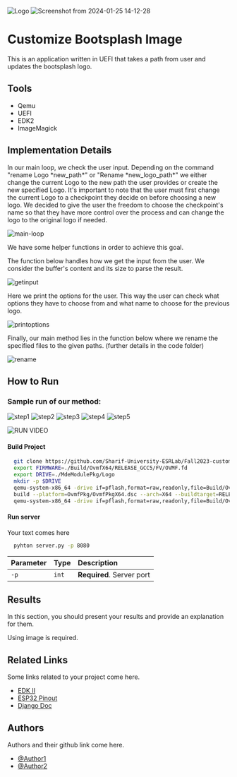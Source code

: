 ![Logo](https://github.com/Sharif-University-ESRLab/Fall2023-customize-boot-splash-app/assets/135590004/d60ad01b-e5f0-471b-8ae7-e089b127e924)
![Screenshot from 2024-01-25 14-12-28](https://github.com/Sharif-University-ESRLab/Fall2023-customize-boot-splash-app/assets/135590004/caf828f0-2d42-4c35-971a-55c867916659)


# Customize Bootsplash Image

This is an application written in UEFI that takes a path from user and updates the bootsplash logo.

## Tools
- Qemu
- UEFI
- EDK2
- ImageMagick


## Implementation Details

In our main loop, we check the user input. Depending on the command "rename Logo \*new_path\*" or "Rename \*new_logo_path\*" we either change the current Logo to the new path the user provides or create the new specified Logo. It's important to note that the user must first change the current Logo to a checkpoint they decide on before choosing a new logo. We decided to give the user the freedom to choose the checkpoint's name so that they have more control over the process and can change the logo to the original logo if needed.

![main-loop](https://github.com/Sharif-University-ESRLab/Fall2023-customize-boot-splash-app/assets/135590004/76323a97-2da8-4154-8a34-6849f0c2351f)

We have some helper functions in order to achieve this goal. 

The function below handles how we get the input from the user. We consider the buffer's content and its size to parse the result.

![getinput](https://github.com/Sharif-University-ESRLab/Fall2023-customize-boot-splash-app/assets/135590004/f43ac787-e0c7-4914-91db-af7b521cb0d3)

Here we print the options for the user. This way the user can check what options they have to choose from and what name to choose for the previous logo.

![printoptions](https://github.com/Sharif-University-ESRLab/Fall2023-customize-boot-splash-app/assets/135590004/e1c36cb2-a32c-4026-9431-b4cb509e6f47)

Finally, our main method lies in the function below where we rename the specified files to the given paths. (further details in the code folder)

![rename](https://github.com/Sharif-University-ESRLab/Fall2023-customize-boot-splash-app/assets/135590004/97715144-6448-4c92-af35-afdbafa769ba)

## How to Run

### Sample run of our method:

![step1](https://github.com/Sharif-University-ESRLab/Fall2023-customize-boot-splash-app/assets/135590004/5452d153-0ced-4773-9cdb-26b1e686bbfc)
![step2](https://github.com/Sharif-University-ESRLab/Fall2023-customize-boot-splash-app/assets/135590004/499f172c-8bd8-4cae-b1bf-d6958880b8fc)
![step3](https://github.com/Sharif-University-ESRLab/Fall2023-customize-boot-splash-app/assets/135590004/2b75a28c-01ed-4810-8a93-9daa09b492ab)
![step4](https://github.com/Sharif-University-ESRLab/Fall2023-customize-boot-splash-app/assets/135590004/36719d3e-3b19-4077-8d07-0d08ba068723)
![step5](https://github.com/Sharif-University-ESRLab/Fall2023-customize-boot-splash-app/assets/135590004/2a64d9f3-a968-437e-b120-de14c03cb194)

![RUN VIDEO](https://github.com/Sharif-University-ESRLab/Fall2023-customize-boot-splash-app/assets/135590004/56244a82-a428-4193-882e-00f67eef2d71)


#### Build Project

```bash
  git clone https://github.com/Sharif-University-ESRLab/Fall2023-customize-boot-splash-app.git
  export FIRMWARE=./Build/OvmfX64/RELEASE_GCC5/FV/OVMF.fd
  export DRIVE=./MdeModulePkg/Logo
  mkdir -p $DRIVE
  qemu-system-x86_64 -drive if=pflash,format=raw,readonly,file=Build/OvmfX64/RELEASE_GCC5/FV/OVMF_CODE.fd     -drive if=pflash,format=raw,file=Build/OvmfX64/RELEASE_GCC5/FV/OVMF_VARS.fd -drive file=fat:rw:$DRIVE  -net none
  build --platform=OvmfPkg/OvmfPkgX64.dsc --arch=X64 --buildtarget=RELEASE --tagname=GCC5
  qemu-system-x86_64 -drive if=pflash,format=raw,readonly,file=Build/OvmfX64/RELEASE_GCC5/FV/OVMF_CODE.fd     -drive if=pflash,format=raw,file=Build/OvmfX64/RELEASE_GCC5/FV/OVMF_VARS.fd -drive file=fat:rw:$DRIVE  -net none
```

#### Run server
Your text comes here
```bash
  pyhton server.py -p 8080
```

| Parameter | Type     | Description                |
| :-------- | :------- | :------------------------- |
| `-p` | `int` | **Required**. Server port |



## Results
In this section, you should present your results and provide an explanation for them.

Using image is required.

## Related Links
Some links related to your project come here.
 - [EDK II](https://github.com/tianocore/edk2)
 - [ESP32 Pinout](https://randomnerdtutorials.com/esp32-pinout-reference-gpios/)
 - [Django Doc](https://docs.djangoproject.com/en/5.0/)


## Authors
Authors and their github link come here.
- [@Author1](https://github.com/Sharif-University-ESRLab)
- [@Author2](https://github.com/Sharif-University-ESRLab)

